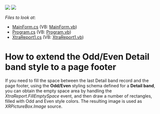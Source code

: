 <!-- default badges list -->
[![](https://img.shields.io/badge/Open_in_DevExpress_Support_Center-FF7200?style=flat-square&logo=DevExpress&logoColor=white)](https://supportcenter.devexpress.com/ticket/details/E263)
[![](https://img.shields.io/badge/📖_How_to_use_DevExpress_Examples-e9f6fc?style=flat-square)](https://docs.devexpress.com/GeneralInformation/403183)
<!-- default badges end -->
<!-- default file list -->
*Files to look at*:

* [MainForm.cs](./CS/Styling_With_FillEmptySpace/MainForm.cs) (VB: [MainForm.vb](./VB/Styling_With_FillEmptySpace/MainForm.vb))
* [Program.cs](./CS/Styling_With_FillEmptySpace/Program.cs) (VB: [Program.vb](./VB/Styling_With_FillEmptySpace/Program.vb))
* [XtraReport1.cs](./CS/Styling_With_FillEmptySpace/XtraReport1.cs) (VB: [XtraReport1.vb](./VB/Styling_With_FillEmptySpace/XtraReport1.vb))
<!-- default file list end -->
# How to extend the Odd/Even Detail band style to a page footer


<p>If you need to fill the space between the last Detail band record and the page footer, using the <strong>Odd/Even</strong> styling schema defined for a <strong>Detail band</strong>, you can obtain the empty space area by handling the <i>XtraReport.FillEmptySpace</i> event, and then draw a number of rectangles, filled with Odd and Even style colors. The resulting image is used as <i>XRPictureBox.Image</i> source.</p>

<br/>


